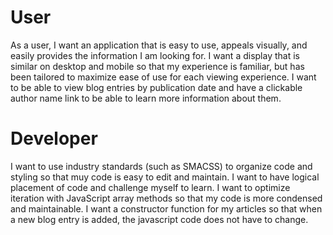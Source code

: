 # User

As a user, I want an application that is easy to use, appeals visually, and easily provides the information I am looking for. I want a display that is similar on desktop and mobile so that my experience is familiar, but has been tailored to maximize ease of use for each viewing experience. I want to be able to view blog entries by publication date and have a clickable author name link to be able to learn more information about them.

# Developer
I want to use industry standards (such as SMACSS) to organize code and styling so that muy code is easy to edit and maintain. I want to have logical placement of code and challenge myself to learn. I want to optimize iteration with JavaScript array methods so that my code is more condensed and maintainable. I want a constructor function for my articles so that when a new blog entry is added, the javascript code does not have to change.